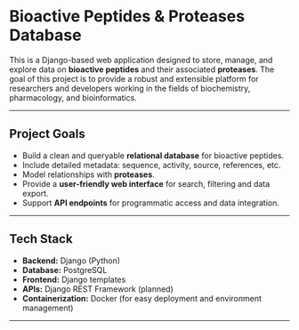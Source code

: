 # Bioactive Peptides & Proteases Database

This is a Django-based web application designed to store, manage, and explore data on **bioactive peptides** and their
associated **proteases**. The goal of this project is to provide a robust and extensible platform for researchers and
developers working in the fields of biochemistry, pharmacology, and bioinformatics.

---

## Project Goals

- Build a clean and queryable **relational database** for bioactive peptides.
- Include detailed metadata: sequence, activity, source, references, etc.
- Model relationships with **proteases**.
- Provide a **user-friendly web interface** for search, filtering and data export.
- Support **API endpoints** for programmatic access and data integration.

---

## Tech Stack

- **Backend:** Django (Python)
- **Database:** PostgreSQL
- **Frontend:** Django templates
- **APIs:** Django REST Framework (planned)
- **Containerization:** Docker (for easy deployment and environment management)

---

